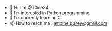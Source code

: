 - 👋 Hi, I’m @T0ine34
- 👀 I’m interested in Python programming
- 🌱 I’m currently learning C
- 📫 How to reach me : antoine.buirey@gmail.com

<!---
T0ine34/T0ine34 is a ✨ special ✨ repository because its `README.md` (this file) appears on your GitHub profile.
You can click the Preview link to take a look at your changes.
--->
